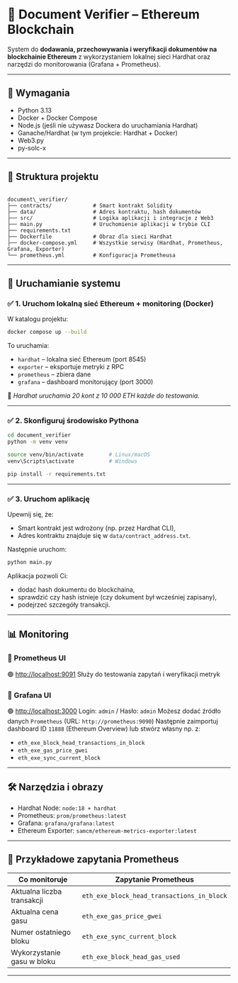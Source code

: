 # 📄 Document Verifier – Ethereum Blockchain

System do **dodawania, przechowywania i weryfikacji dokumentów na blockchainie Ethereum** z wykorzystaniem lokalnej sieci Hardhat oraz narzędzi do monitorowania (Grafana + Prometheus).

---

## 🔧 Wymagania

- Python 3.13
- Docker + Docker Compose
- Node.js (jeśli nie używasz Dockera do uruchamiania Hardhat)
- Ganache/Hardhat (w tym projekcie: Hardhat + Docker)
- Web3.py
- py-solc-x

---

## 📁 Struktura projektu

```

document\_verifier/
├── contracts/             # Smart kontrakt Solidity
├── data/                  # Adres kontraktu, hash dokumentów
├── src/                   # Logika aplikacji i integracje z Web3
├── main.py                # Uruchomienie aplikacji w trybie CLI
├── requirements.txt
├── Dockerfile             # Obraz dla sieci Hardhat
├── docker-compose.yml     # Wszystkie serwisy (Hardhat, Prometheus, Grafana, Exporter)
└── prometheus.yml         # Konfiguracja Prometheusa

```

---

## 🚀 Uruchamianie systemu

### ✅ 1. Uruchom lokalną sieć Ethereum + monitoring (Docker)

W katalogu projektu:

```bash
docker compose up --build
```

To uruchamia:

- `hardhat` – lokalna sieć Ethereum (port 8545)
- `exporter` – eksportuje metryki z RPC
- `prometheus` – zbiera dane
- `grafana` – dashboard monitorujący (port 3000)

🧠 _Hardhat uruchamia 20 kont z 10 000 ETH każde do testowania._

---

### ✅ 2. Skonfiguruj środowisko Pythona

```bash
cd document_verifier
python -m venv venv

source venv/bin/activate        # Linux/macOS
venv\Scripts\activate           # Windows

pip install -r requirements.txt
```

---

### ✅ 3. Uruchom aplikację

Upewnij się, że:

- Smart kontrakt jest wdrożony (np. przez Hardhat CLI),
- Adres kontraktu znajduje się w `data/contract_address.txt`.

Następnie uruchom:

```bash
python main.py
```

Aplikacja pozwoli Ci:

- dodać hash dokumentu do blockchaina,
- sprawdzić czy hash istnieje (czy dokument był wcześniej zapisany),
- podejrzeć szczegóły transakcji.

---

## 📊 Monitoring

### 🔹 Prometheus UI

🟢 [http://localhost:9091](http://localhost:9091)
Służy do testowania zapytań i weryfikacji metryk

### 🔹 Grafana UI

🟢 [http://localhost:3000](http://localhost:3000)
Login: `admin` / Hasło: `admin`
Możesz dodać źródło danych `Prometheus` (URL: `http://prometheus:9090`)
Następnie zaimportuj dashboard ID `11888` (Ethereum Overview) lub stwórz własny np. z:

- `eth_exe_block_head_transactions_in_block`
- `eth_exe_gas_price_gwei`
- `eth_exe_sync_current_block`

---

## 🛠️ Narzędzia i obrazy

- Hardhat Node: `node:18 + hardhat`
- Prometheus: `prom/prometheus:latest`
- Grafana: `grafana/grafana:latest`
- Ethereum Exporter: `samcm/ethereum-metrics-exporter:latest`

---

## 📎 Przykładowe zapytania Prometheus

| Co monitoruje              | Zapytanie Prometheus                       |
| -------------------------- | ------------------------------------------ |
| Aktualna liczba transakcji | `eth_exe_block_head_transactions_in_block` |
| Aktualna cena gasu         | `eth_exe_gas_price_gwei`                   |
| Numer ostatniego bloku     | `eth_exe_sync_current_block`               |
| Wykorzystanie gasu w bloku | `eth_exe_block_head_gas_used`              |

---
